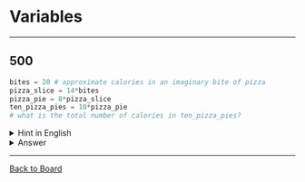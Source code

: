 # Variables

---

## 500

```python
bites = 20 # approximate calories in an imaginary bite of pizza
pizza_slice = 14*bites
pizza_pie = 8*pizza_slice
ten_pizza_pies = 10*pizza_pie
# what is the total number of calories in ten_pizza_pies?
```

<details>
<summary>Hint in English</summary>
<br>
What is 10 times 8 times 14 times 20
</details>

<details>
<summary>Answer</summary>
<br>
22400
</details>

---

[Back to Board](../board.md)